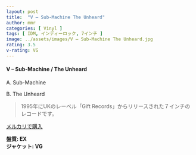 ```yaml
---
layout: post
title:  "V – Sub-Machine The Unheard"
author: mmr
categories: [ Vinyl ]
tags: [ IDM, インディーロック, 7インチ ]
image: ../assets/images/V – Sub-Machine The Unheard.jpg
rating: 3.5
v-rating: VG
---
```


#### V – Sub-Machine / The Unheard

A. Sub-Machine

B. The Unheard

> 1995年にUKのレーベル「Gift Records」からリリースされた７インチのレコードです。


[メルカリで購入](https://jp.mercari.com/item/m46434330656)

<div class="mt-4 mb-4 d-flex align-items-center">
<strong class="mr-1">盤質: EX</strong>
</div>
<div class="mt-4 mb-4 d-flex align-items-center">
<strong class="mr-1">ジャケット: VG</strong>
</div>
